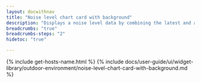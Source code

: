 ```yaml
---
layout: docwithnav
title: "Noise level chart card with background"
description: "Displays a noise level data by combining the latest and aggregated values with the background image and optional simplified chart."
breadcrumbs: "true"
breadcrumbs-steps: "2"
hidetoc: "true"

---
```

{% include get-hosts-name.html %}
{% include docs/user-guide/ui/widget-library/outdoor-environment/noise-level-chart-card-with-background.md %}
